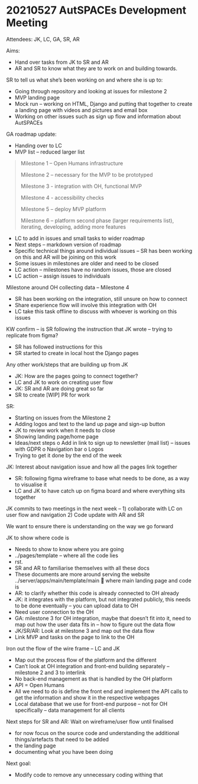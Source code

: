 # 20210527 AutSPACEs Development Meeting

Attendees:
JK, LC, GA, SR, AR

Aims:
- Hand over tasks from JK to SR and AR
- AR and SR to know what they are to work on and building towards.

SR to tell us what she’s been working on and where she is up to:
-	Going through repository and looking at issues for milestone 2 
-	MVP landing page
-	Mock run – working on HTML, Django and putting that together to create a landing page with videos and pictures and email box
-	Working on other issues such as sign up flow and information about AutSPACEs

GA roadmap update:
-	Handing over to LC
-	MVP list – reduced larger list 

> Milestone 1 – Open Humans infrastructure
> 
> Milestone 2 – necessary for the MVP to be prototyped
> 
> Milestone 3 - integration with OH, functional MVP 
> 
> Milestone 4 - accessibility checks
> 
> Milestone 5 – deploy MVP platform 
> 
> Milestone 6 – platform second phase (larger requirements list), iterating, developing, adding more features

-	LC to add in issues and small tasks to wider roadmap
-	Next steps – markdown version of roadmap
-	Specific technical things around individual issues – SR has been working on this and AR will be joining on this work 
-	Some issues in milestones are older and need to be closed
-	LC action – milestones have no random issues, those are closed
-	LC action – assign issues to individuals

Milestone around OH collecting data – Milestone 4 
-	SR has been working on the integration, still unsure on how to connect
-	Share experience flow will involve this integration with OH
-	LC take this task offline to discuss with whoever is working on this issues

KW confirm – is SR following the instruction that JK wrote – trying to replicate from figma? 
- SR has followed instructions for this 
- SR started to create in local host the Django pages

Any other work/steps that are building up from JK
-	JK: How are the pages going to connect together? 
-	LC and JK to work on creating user flow
-	JK: SR and AR are doing great so far 
-	SR to create [WIP] PR for work

SR:
-	Starting on issues from the Milestone 2 
-	Adding logos and text to the land up page and sign-up button
-	JK to review work when it needs to close
-	Showing landing page/home page
-	Ideas/next steps
o	Add in link to sign up to newsletter (mail list) – issues with GDPR
o	Navigation bar
o	Logos
-	Trying to get it done by the end of the week

JK: Interest about navigation issue and how all the pages link together
- SR: following figma wireframe to base what needs to be done, as a way to visualise it
- LC and JK to have catch up on figma board and where everything sits together 

JK commits to two meetings in the next week – 1) collaborate with LC on user flow and navigation 2) Code update with AR and SR

We want to ensure there is understanding on the way we go forward 

JK to show where code is
-	Needs to show to know where you are going 
-	../pages/template – where all the code lies 
-	rst. 
-	SR and AR to familiarise themselves with all these docs
-	These documents are more around serving the website
../server/apps/main/template/main  where main landing page and code is
- AR: to clarify whether this code is already connected to OH already 
-	JK: it integrates with the platform, but not integrated publicly, this needs to be done eventually – you can upload data to OH 
-	Need user connection to the OH 
- GA: milestone 3 for OH integration, maybe that doesn’t fit into it, need to map out how the user data fits in – how to figure out the data flow
-	JK/SR/AR: Look at milestone 3 and map out the data flow 
-	Link MVP and tasks on the page to link to the OH 

Iron out the flow of the wire frame – LC and JK 
-	Map out the process flow of the platform and the different 
- Can’t look at OH integration and front-end building separately – milestone 2 and 3 to interlink
-	No back-end management as that is handled by the OH platform 
-	API = Open Humans 
-	All we need to do is define the front end and implement the API calls to get the information and show it in the respective webpages
- Local database that we use for front-end purpose – not for OH specifically – data management for all clients 

Next steps for SR and AR:
Wait on wireframe/user flow until finalised
- for now focus on the source code and understanding the additional things/artefacts that need to be added
- the landing page
- documenting what you have been doing

Next goal: 
-	Modify code to remove any unnecessary coding withing that
